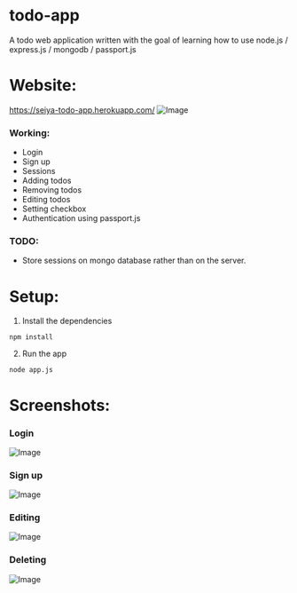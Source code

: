 # todo-app
A todo web application written with the goal of learning how to use node.js / express.js / mongodb / passport.js

# Website:
https://seiya-todo-app.herokuapp.com/
![Image](https://i.imgur.com/q3i4YQR.png)

### Working:
* Login
* Sign up
* Sessions
* Adding todos
* Removing todos
* Editing todos
* Setting checkbox
* Authentication using passport.js

### TODO:
* Store sessions on mongo database rather than on the server.

# Setup:
1. Install the dependencies  
```
npm install
```

2. Run the app  
```
node app.js
```

# Screenshots:
### Login  
![Image](https://i.imgur.com/A5CEN2Q.png)

### Sign up  
![Image](https://i.imgur.com/ejYjQ0F.png)

### Editing   
![Image](https://i.imgur.com/FdVOCqn.png)

### Deleting
![Image](https://i.imgur.com/5el9BJL.png)
